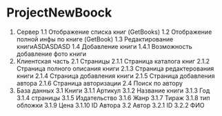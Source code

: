 # ProjectNewBoock
1. Сервер
    1.1 Отображение списка книг (GetBooks)
    1.2 Отображение полной инфы по книге (GetBook)
    1.3 Редактирование книгиASDASDASD
    1.4 Добавление книги
        1.4.1 Возможность добавление фото книги
2. Клиентская часть
    2.1 Страницы
        2.1.1 Страница каталога книг
        2.1.2 Страница полного описания книги
        2.1.3 Страница редактерования книги
        2.1.4 Страница добавления книги
        2.1.5 Страница добавления автора
        2.1.6 Страница авторизации
    2.4 Поиск по автору
3. База данных
    3.1 Книги
        3.1.1 Артикул
        3.1.2 Название книги
        3.1.3 Год 
        3.1.4 страницы
        3.1.5 Издательство
        3.1.6 Жанр
        3.1.7 Тираж
        3.1.8 тип обложки
        3.1.9 Цена
        3.1.10 ID Автора
    3.2 Автор
        3.2.1 ID
        3.2.2 ФИО
